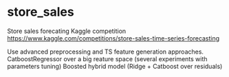 # store_sales
Store sales forecating Kaggle competition
https://www.kaggle.com/competitions/store-sales-time-series-forecasting

Use advanced preprocessing and TS feature generation approaches.
CatboostRegressor over a big reature space (several experiments with parameters tuning)
Boosted hybrid model (Ridge + Catboost over residuals)
